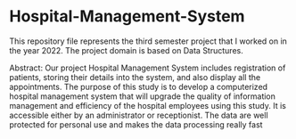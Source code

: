 # Hospital-Management-System
This repository file represents the third semester project that I worked on in the year 2022. The project domain is based on Data Structures.

Abstract:
Our project Hospital Management System includes registration of patients, storing their 
details into the system, and also display all the appointments. The purpose of this study is 
to develop a computerized hospital management system that will upgrade the quality of 
information management and efficiency of the hospital employees using this study. It is 
accessible either by an administrator or receptionist. The data are well protected for 
personal use and makes the data processing really fast
